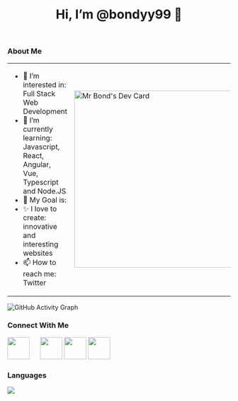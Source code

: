<header><h1>Hi, I’m @bondyy99 👋</h1></header>

<h3>About Me </h3>

<table>
<tr>
  <td valign="center">
    <ul>
      <li>👀 I’m interested in: Full Stack Web Development</li>
      <li>🌱 I’m currently learning: Javascript, React, Angular, Vue, Typescript and Node.JS</li>
      <li>🎯 My Goal is:</li>
      <li>✨ I love to create: innovative and interesting websites</li>
      <li>📫 How to reach me: Twitter</li>
    </ul>
<td >
  <a href="https://app.daily.dev/bondyy99"><img src="https://api.daily.dev/devcards/e2f7644a6dde45da8c413ea319b2390e.png?r=ori" width="400" alt="Mr Bond's Dev Card"/></a>
  </td>

</tr>
</table>

![GitHub Activity Graph](https://activity-graph.herokuapp.com/graph?bondyy99=#your-username&theme=dracula&hide_border=true)

<h3>Connect With Me</h3>
  <div>
    <img src="https://cdn-icons-png.flaticon.com/512/174/174857.png" width=50 style="padding-right: 20px;"/>
    <img src="https://cdn-icons.flaticon.com/png/512/2504/premium/2504839.png?token=exp=1644238733~hmac=b87a944291e4425dac72e6498bd60b4c" width=50/>
    <img src="https://cdn-icons.flaticon.com/png/512/4138/premium/4138124.png?token=exp=1644239646~hmac=e7bdd365a50ee8d6ff765c453168ac9a" width=50/>
    <img src="https://cdn-icons-png.flaticon.com/512/1384/1384060.png" width=50 style="padding-right: 20px;"/>
  </div>
<h3>Languages</h3>
  <div>
    <img src="https://cdn-icons-png.flaticon.com/512/919/919827.png"/>
  </div>
<h3></h3>
<!---
bondyy99/bondyy99 is a ✨ special ✨ repository because its `README.md` (this file) appears on your GitHub profile.
You can click the Preview link to take a look at your changes.
--->
